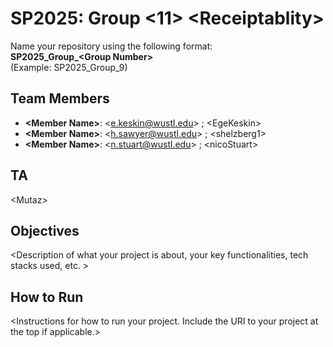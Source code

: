 # SP2025: Group &lt;11&gt; &lt;Receiptablity&gt;

Name your repository using the following format:  
**SP2025_Group_&lt;Group Number&gt;**  
(Example: SP2025_Group_9)

## Team Members
- **&lt;Member Name&gt;**: &lt;e.keskin@wustl.edu&gt; ; &lt;EgeKeskin&gt;
- **&lt;Member Name&gt;**: &lt;h.sawyer@wustl.edu&gt; ; &lt;shelzberg1&gt;
- **&lt;Member Name&gt;**: &lt;n.stuart@wustl.edu&gt; ; &lt;nicoStuart&gt;

## TA
&lt;Mutaz&gt;

## Objectives
&lt;Description of what your project is about, your key functionalities, tech stacks used, etc. &gt;

## How to Run
&lt;Instructions for how to run your project. Include the URI to your project at the top if applicable.&gt;
